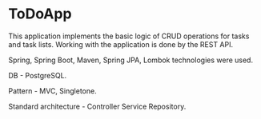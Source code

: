 # ToDoApp

This application implements the basic logic of CRUD operations for tasks and task lists.
Working with the application is done by the REST API.

Spring, Spring Boot, Maven, Spring JPA, Lombok technologies were used.

DB - PostgreSQL.

Pattern - MVC, Singletone.

Standard architecture - Controller Service Repository.
